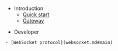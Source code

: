 - Introduction
    - [Quick start](README.md#main)
    - [Gateway](gateway.md#main)
<!--    - [Drivers](drivers.md) -->
<!--    - [Clients](clients.md) -->
  
- Developer
<!--    - [Client libraries](clientlibs.md) -->
    - [WebSocket protocol](websocket.md#main)
<!--    - [Driver development](driverdev.md)-->